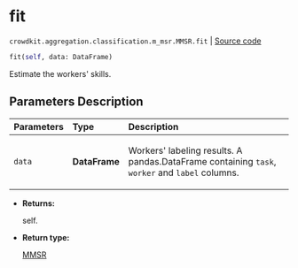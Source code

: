 # fit
`crowdkit.aggregation.classification.m_msr.MMSR.fit` | [Source code](https://github.com/Toloka/crowd-kit/blob/v1.1.0.rc4/crowdkit/aggregation/classification/m_msr.py#L95)

```python
fit(self, data: DataFrame)
```

Estimate the workers' skills.

## Parameters Description

| Parameters | Type | Description |
| :----------| :----| :-----------|
`data`|**DataFrame**|<p>Workers&#x27; labeling results. A pandas.DataFrame containing `task`, `worker` and `label` columns.</p>

* **Returns:**

  self.

* **Return type:**

  [MMSR](crowdkit.aggregation.classification.m_msr.MMSR.md)
